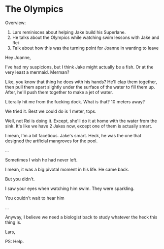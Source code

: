 # The Olympics

Overview:

1. Lars reminisces about helping Jake build his Superlane.
2. He talks about the Olympics while watching swim lessons with Jake and Rei
3. Talk about how this was the turning point for Joanne in wanting to leave

Hey Joanne,

I've had my suspicions, but I think Jake might actually be a fish.
Or at the very least a mermaid.
Merman?

Like, you know that thing he does with his hands?
He'll clap them together, then pull them apart slightly under the surface of the water to fill them up.
After, he'll push them together to make a jet of water.

Literally hit me from the fucking dock.
What is that? 10 meters away?

We tried it.
Best we could do is 1 meter, tops.

Well, not Rei is doing it.
Except, she'll do it at home with the water from the sink.
It's like we have 2 Jakes now, except one of them is actually smart.

I mean, I'm a bit facetious.
Jake's smart.
Heck, he was the one that designed the artficial mangroves for the pool.

...

Sometimes I wish he had never left.

I mean, it was a big pivotal moment in his life.
He came back.

But you didn't.

I saw your eyes when watching him swim.
They were sparkling.

You couldn't wait to hear him

...


Anyway, I believe we need a biologist back to study whatever the heck this thing is.

Lars,

PS: Help.
